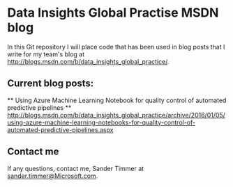 # Data Insights Global Practise MSDN blog

In this Git repository I will place code that has been used in blog posts that I write for my team's blog at http://blogs.msdn.com/b/data_insights_global_practice/. 

## Current blog posts:

** Using Azure Machine Learning Notebook for quality control of automated predictive pipelines **
http://blogs.msdn.com/b/data_insights_global_practice/archive/2016/01/05/using-azure-machine-learning-notebooks-for-quality-control-of-automated-predictive-pipelines.aspx

## Contact me
If any questions, contact me,  Sander Timmer at sander.timmer@Microsoft.com. 

